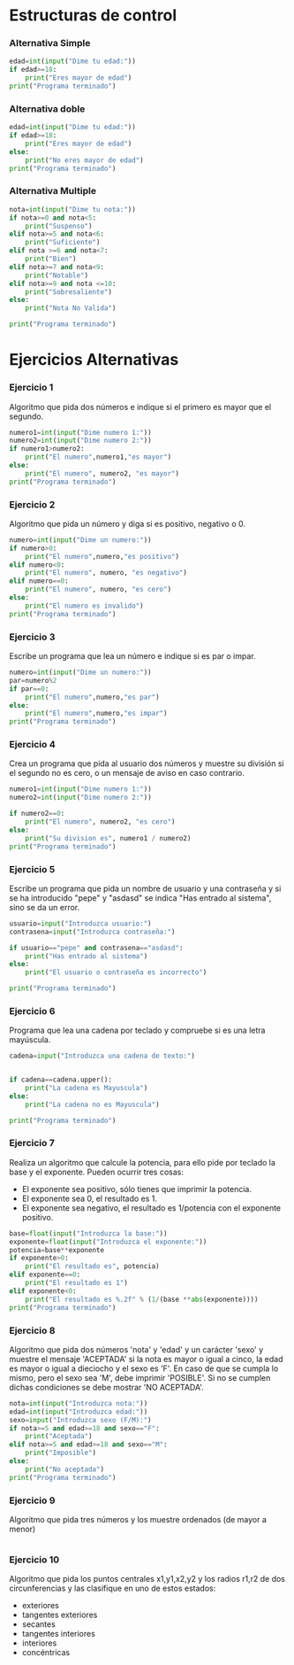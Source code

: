 # Estructuras de control

### Alternativa Simple
```python
edad=int(input("Dime tu edad:"))
if edad>=18:
    print("Eres mayor de edad")
print("Programa terminado")
```

### Alternativa doble
```python
edad=int(input("Dime tu edad:"))
if edad>=18:
    print("Eres mayor de edad")
else:
    print("No eres mayor de edad")
print("Programa terminado")
```

### Alternativa Multiple
```python
nota=int(input("Dime tu nota:"))
if nota>=0 and nota<5:
    print("Suspenso")
elif nota>=5 and nota<6:
    print("Suficiente")
elif nota >=6 and nota<7:
    print("Bien")
elif nota>=7 and nota<9:
    print("Notable")
elif nota>=9 and nota <=10:
    print("Sobresaliente")
else:
    print("Nota No Valida")

print("Programa terminado")
```

# Ejercicios Alternativas

### Ejercicio 1
Algoritmo que pida dos números e indique si el primero es mayor que el segundo.
```python
numero1=int(input("Dime numero 1:"))
numero2=int(input("Dime numero 2:"))
if numero1>numero2:
    print("El numero",numero1,"es mayor")
else: 
    print("El numero", numero2, "es mayor")
print("Programa terminado")
```

### Ejercicio 2
Algoritmo que pida un número y diga si es positivo, negativo o 0.
```python
numero=int(input("Dime un numero:"))
if numero>0:
    print("El numero",numero,"es positivo")
elif numero<0:
    print("El numero", numero, "es negativo")
elif numero==0:
    print("El numero", numero, "es cero")
else:
    print("El numero es invalido")
print("Programa terminado")
```

### Ejercicio 3
Escribe un programa que lea un número e indique si es par o impar.
```python
numero=int(input("Dime un numero:"))
par=numero%2
if par==0:
    print("El numero",numero,"es par")
else:
    print("El numero",numero,"es impar")
print("Programa terminado")
```

### Ejercicio 4
Crea un programa que pida al usuario dos números y muestre su división si el segundo no es cero, o un mensaje de aviso en caso contrario.
```python
numero1=int(input("Dime numero 1:"))
numero2=int(input("Dime numero 2:"))

if numero2==0:
    print("El numero", numero2, "es cero")
else:
    print("Su division es", numero1 / numero2)
print("Programa terminado")
```

### Ejercicio 5
Escribe un programa que pida un nombre de usuario y una contraseña 
y si se ha introducido "pepe" y "asdasd" se indica "Has entrado al sistema", 
sino se da un error.
```python
usuario=input("Introduzca usuario:")
contrasena=input("Introduzca contraseña:")

if usuario=="pepe" and contrasena=="asdasd":
    print("Has entrado al sistema")
else:
    print("El usuario o contraseña es incorrecto")

print("Programa terminado")
```

### Ejercicio 6
Programa que lea una cadena por teclado y compruebe si es una letra mayúscula.
```python
cadena=input("Introduzca una cadena de texto:")


if cadena==cadena.upper():
    print("La cadena es Mayuscula")
else:
    print("La cadena no es Mayuscula")

print("Programa terminado")
```

### Ejercicio 7
Realiza un algoritmo que calcule la potencia, para ello pide por teclado la base y el exponente. Pueden ocurrir tres cosas:
* El exponente sea positivo, sólo tienes que imprimir la potencia.
* El exponente sea 0, el resultado es 1.
* El exponente sea negativo, el resultado es 1/potencia con el exponente positivo.
```python
base=float(input("Introduzca la base:"))
exponente=float(input("Introduzca el exponente:"))
potencia=base**exponente
if exponente>0:
    print("El resultado es", potencia)
elif exponente==0:
    print("El resultado es 1")
elif exponente<0:
    print("El resultado es %.2f" % (1/(base **abs(exponente))))
print("Programa terminado")
```

### Ejercicio 8
Algoritmo que pida dos números 'nota' y 'edad' y un carácter 'sexo' y muestre el mensaje 'ACEPTADA' si la nota es mayor o igual a cinco, la edad es mayor o igual a dieciocho y el sexo es 'F'. 
En caso de que se cumpla lo mismo, pero el sexo sea 'M', debe imprimir 'POSIBLE'. 
Si no se cumplen dichas condiciones se debe mostrar 'NO ACEPTADA'.

```python
nota=int(input("Introduzca nota:"))
edad=int(input("Introduzca edad:"))
sexo=input("Introduzca sexo (F/M):")
if nota>=5 and edad>=18 and sexo=="F":
    print("Aceptada")
elif nota>=5 and edad>=18 and sexo=="M":
    print("Imposible")
else:
    print("No aceptada")
print("Programa terminado")
```

### Ejercicio 9
Algoritmo que pida tres números y los muestre ordenados (de mayor a menor)
```python

```

### Ejercicio 10
Algoritmo que pida los puntos centrales x1,y1,x2,y2 y los radios r1,r2 de dos circunferencias y las clasifique en uno de estos estados:
* exteriores
* tangentes exteriores
* secantes
* tangentes interiores
* interiores
* concéntricas
```python

```



